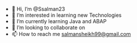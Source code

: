 - 👋 Hi, I’m @Ssalman23
- 👀 I’m interested in learning new Technologies
- 🌱 I’m currently learning Java and ABAP
- 💞️ I’m looking to collaborate on 
- 📫 How to reach me salmansheikh99@gmail.com

<!---
Ssalman23/Ssalman23 is a ✨ special ✨ repository because its `README.md` (this file) appears on your GitHub profile.
You can click the Preview link to take a look at your changes.
--->

